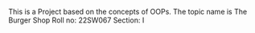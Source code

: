 This is a Project based on the concepts of OOPs.
The topic name is The Burger Shop
Roll no: 22SW067
Section: I
